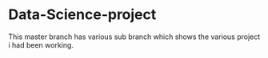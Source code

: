 # Data-Science-project
This master branch has various sub branch which shows the various project i had been working.

